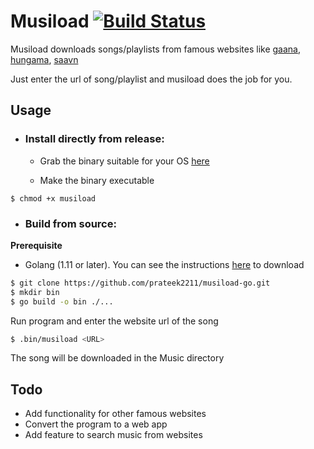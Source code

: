 # Musiload [![Build Status](https://travis-ci.com/prateek2211/musiload-go.svg?branch=master)](https://travis-ci.com/prateek2211/musiload-go)

Musiload downloads songs/playlists from famous websites like [gaana](gaana.com), [hungama](www.hungama.com), [saavn](www.jiosaavn.com)

Just enter the url of song/playlist and musiload does the job for you. 


## Usage

* ### Install directly from release:
    * Grab the binary suitable for your OS [here](https://github.com/prateek2211/musiload-go/releases)

    * Make the binary executable
```shell script
$ chmod +x musiload
```
* ### Build from source:

<b> Prerequisite </b>

* Golang (1.11 or later). You can see the instructions [here](https://golang.org/dl/) to download

```bash
$ git clone https://github.com/prateek2211/musiload-go.git
$ mkdir bin
$ go build -o bin ./...
```

Run program and enter the website url of the song

```bash
$ .bin/musiload <URL>
```

The song will be downloaded in the Music directory


## Todo

* Add functionality for other famous websites
* Convert the program to a web app
* Add feature to search music from websites
